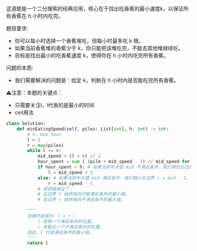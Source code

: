 这道题是一个二分搜索的经典应用，核心在于找出吃香蕉的最小速度k，以保证所有香蕉在 h 小时内吃完。

题目要求:
* 你可以每小时选择一个香蕉堆吃，但每小时最多吃 k 根。
* 如果当前香蕉堆的香蕉少于 k，你只能把该堆吃完，不能去其他堆继续吃。
* 目标是找出最小的吃香蕉速度 k，使得你在 h 小时内吃完所有香蕉。

问题的本质:
* 我们需要解决的问题是：给定 k，判断在 h 小时内是否能吃完所有香蕉。

⚠️注意：本题的关键点：
* 只需要关注l，l代表的是最小的时间
* ceil用法

```py
class Solution:
    def minEatingSpeed(self, piles: List[int], h: int) -> int:
        # h: max hour
        l = 1
        r = max(piles)
        while l <= r:
            mid_speed = (l + r) // 2
            hour_spent = sum ( (pile + mid_speed - 1) // mid_speed for pile in piles)
            if hour_spent > h: # 如果当前中点值 mid 不满足条件，我们增加左边界 l = mid + 1。
                l = mid_speed + 1
            else: # 如果当前中点值 mid 满足条件，我们缩小右边界 r = mid - 1。
                r = mid_speed - 1
            # 该逻辑保证了：
            # 左边界 l 始终指向可能满足条件的最小值。
            # 右边界 r 始终指向不满足条件的最大值。
        
        """
        当循环结束时，l > r：
            l 是第一个满足条件的位置。
            r 是最后一个不满足条件的位置。
        因此，l 代表满足条件的最小值。
        """
        return l
```